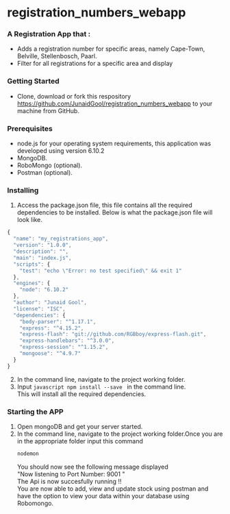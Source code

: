 # registration_numbers_webapp

### A Registration App that :
* Adds a registration number for specific areas, namely Cape-Town, Belville, Stellenbosch, Paarl.
* Filter for all registrations for a specific area and display

### Getting Started
* Clone, download or fork this respository https://github.com/JunaidGool/registration_numbers_webapp to your machine from GitHub.

### Prerequisites 
* node.js for your operating system requirements, this application was developed using version 6.10.2</br>
* MongoDB.<br/>
* RoboMongo (optional).<br/>
* Postman (optional).

### Installing
1. Access the package.json file, this file contains all the required dependencies to be installed.
   Below is what the package.json file will look like.
```javascript
{
  "name": "my_registrations_app",
  "version": "1.0.0",
  "description": "",
  "main": "index.js",
  "scripts": {
    "test": "echo \"Error: no test specified\" && exit 1"
  },
  "engines": {
    "node": "6.10.2"
  },
  "author": "Junaid Gool",
  "license": "ISC",
  "dependencies": {
    "body-parser": "^1.17.1",
    "express": "^4.15.2",
    "express-flash": "git://github.com/RGBboy/express-flash.git",
    "express-handlebars": "^3.0.0",
    "express-session": "^1.15.2",
    "mongoose": "^4.9.7"
  }
}
```
2. In the command line, navigate to the project working folder.
3. Input ```javascript npm install --save ``` in the command line.<br/>
   This will install all the required dependencies.<br/>
   
### Starting the APP
1. Open mongoDB and get your server started.<br/>
2. In the command line, navigate to the project working folder.Once you are in the appropriate folder
   input this command<br/>
   ```javascript 
   nodemon 
   ```
   You should now see the following message displayed<br/>
    "Now listening to Port Number: 9001 "<br/>
    The Api is now succesfully running !! <br/>
    You are now able to add, view and update stock using postman and have the option to view your data within your database using Robomongo.
     
    
    
    



   
   
   
   
   
   
   
   
   
   
   
   
   
   
   
   
   
